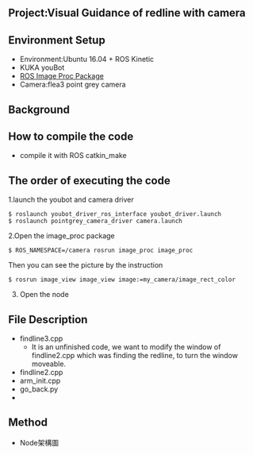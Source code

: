 ## Project:Visual Guidance of redline with camera
## Environment Setup
- Environment:Ubuntu 16.04 + ROS Kinetic
- KUKA youBot
- [ROS Image Proc Package](http://wiki.ros.org/image_proc)
- Camera:flea3 point grey camera 
## Background
## How to compile the code
- compile it with ROS catkin_make
## The order of executing the code
1.launch the youbot and camera driver
```
$ roslaunch youbot_driver_ros_interface youbot_driver.launch
$ roslaunch pointgrey_camera_driver camera.launch
```
2.Open the image_proc package
```
$ ROS_NAMESPACE=/camera rosrun image_proc image_proc
```
Then you can see the picture by the instruction
```
$ rosrun image_view image_view image:=my_camera/image_rect_color
```
3. Open the node
## File Description
- findline3.cpp
  - It is an unfinished code, we want to modify the window of findline2.cpp which was finding the redline, to turn the window moveable.
- findline2.cpp
- arm_init.cpp
- go_back.py
- 
## Method
- Node架構圖
